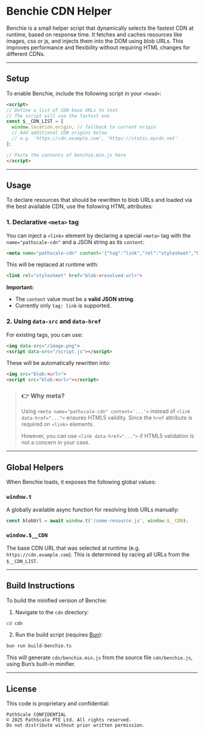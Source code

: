 # Benchie CDN Helper

Benchie is a small helper script that dynamically selects the fastest CDN at runtime, based on response time. It fetches and caches resources like images, css or js, and injects them into the DOM using blob URLs. This improves performance and flexibility without requiring HTML changes for different CDNs.

---

## Setup

To enable Benchie, include the following script in your `<head>`:

```html
<script>
// Define a list of CDN base URLs to test
// The script will use the fastest one
const $__CDN_LIST = [
  window.location.origin, // fallback to current origin
  // Add additional CDN origins below
  // e.g. 'https://cdn.example.com', 'https://static.mycdn.net'
];

// Paste the contents of benchie.min.js here
</script>
```

---

## Usage

To declare resources that should be rewritten to blob URLs and loaded via the best available CDN, use the following HTML attributes:

### 1. **Declarative `<meta>` tag**

You can inject a `<link>` element by declaring a special `<meta>` tag with the `name="pathscale-cdn"` and a JSON string as its `content`:

```html
<meta name="pathscale-cdn" content='{"tag":"link","rel":"stylesheet","href":"/app.css?v=1.0.0"}'>
```

This will be replaced at runtime with:

```html
<link rel="stylesheet" href="blob:<resolved-url>">
```

**Important:**

* The `content` value must be a **valid JSON string**.
* Currently only `tag: link` is supported.

### 2. **Using `data-src` and `data-href`**

For existing tags, you can use:

```html
<img data-src="/image.png">
<script data-src="/script.js"></script>
```

These will be automatically rewritten into:

```html
<img src="blob:<url>">
<script src="blob:<url>"></script>
```


> ### 👉 Why meta?<br> 
> Using `<meta name="pathscale-cdn" content='...'>` instead of `<link data-href="...">` ensures HTML5 validity.
> Since the `href` attribute is required on `<link>` elements.
>
> However, you can use `<link data-href="...">` if HTML5 validation is not a concern in your case.

---

## Global Helpers

When Benchie loads, it exposes the following global values:

### `window.t`

A globally available async function for resolving blob URLs manually:

```js
const blobUrl = await window.t('/some-resource.js', window.$__CDN);
```

### `window.$__CDN`

The base CDN URL that was selected at runtime (e.g. `https://cdn.example.com`).
This is determined by racing all URLs from the `$__CDN_LIST`.

---

## Build Instructions

To build the minified version of Benchie:

1. Navigate to the `cdn` directory:

```bash
cd cdn
```

2. Run the build script (requires [Bun](https://bun.sh)):

```bash
bun run build-benchie.ts
```

This will generate `cdn/benchie.min.js` from the source file `cdn/benchie.js`, using Bun’s built-in minifier.

---

## License

This code is proprietary and confidential:

```
PathScale CONFIDENTIAL
© 2025 PathScale PTE Ltd. All rights reserved.
Do not distribute without prior written permission.
```
